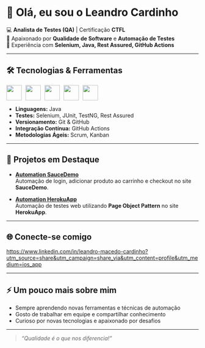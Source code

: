 # 👋 Olá, eu sou o Leandro Cardinho

💻 **Analista de Testes (QA)** | Certificação **CTFL**  
🔎 Apaixonado por **Qualidade de Software** e **Automação de Testes**  
🚀 Experiência com **Selenium, Java, Rest Assured, GitHub Actions**

---

## 🛠️ Tecnologias & Ferramentas

<div style="display: flex; gap: 10px;">
  <img src="https://cdn.jsdelivr.net/gh/devicons/devicon/icons/java/java-original.svg" width="40" height="40"/>
  <img src="https://cdn.jsdelivr.net/gh/devicons/devicon/icons/selenium/selenium-original.svg" width="40" height="40"/>
  <img src="https://cdn.jsdelivr.net/gh/devicons/devicon/icons/github/github-original.svg" width="40" height="40"/>
  <img src="https://cdn.jsdelivr.net/gh/devicons/devicon/icons/git/git-original.svg" width="40" height="40"/>
  <img src="https://cdn.jsdelivr.net/gh/devicons/devicon/icons/maven/maven-original.svg" width="40" height="40"/>
</div>

- **Linguagens:** Java  
- **Testes:** Selenium, JUnit, TestNG, Rest Assured  
- **Versionamento:** Git & GitHub  
- **Integração Contínua:** GitHub Actions  
- **Metodologias Ágeis:** Scrum, Kanban  

---

## 📌 Projetos em Destaque

- [**Automation SauceDemo**](https://github.com/Leandrocardinho/test_web_sauce_demo)  
  Automação de login, adicionar produto ao carrinho e checkout no site **SauceDemo**.

- [**Automation HerokuApp**](https://github.com/Leandrocardinho/Heroku_Login)  
  Automação de testes web utilizando **Page Object Pattern** no site **HerokuApp**.

---

## 🌐 Conecte-se comigo

https://www.linkedin.com/in/leandro-macedo-cardinho?utm_source=share&utm_campaign=share_via&utm_content=profile&utm_medium=ios_app

---

## ⚡ Um pouco mais sobre mim

- Sempre aprendendo novas ferramentas e técnicas de automação
- Gosto de trabalhar em equipe e compartilhar conhecimento
- Curioso por novas tecnologias e apaixonado por desafios

---

> *“Qualidade é o que nos diferencia!”*
